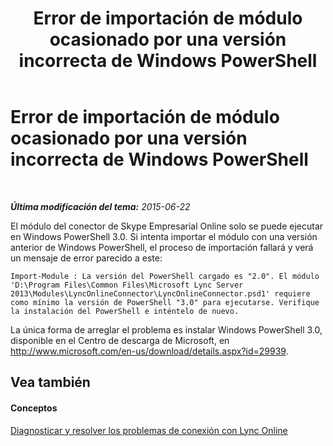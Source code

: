 ﻿---
title: Error de importación de módulo ocasionado por una versión incorrecta de Windows PowerShell
TOCTitle: Error de importación de módulo ocasionado por una versión incorrecta de Windows PowerShell
ms:assetid: 6c209f41-2b97-4dda-b0b7-e5b582d3e6b6
ms:mtpsurl: https://technet.microsoft.com/es-es/library/Dn362802(v=OCS.15)
ms:contentKeyID: 56271316
ms.date: 06/02/2017
mtps_version: v=OCS.15
ms.translationtype: HT
---

# Error de importación de módulo ocasionado por una versión incorrecta de Windows PowerShell

 

_**Última modificación del tema:** 2015-06-22_

El módulo del conector de Skype Empresarial Online solo se puede ejecutar en Windows PowerShell 3.0. Si intenta importar el módulo con una versión anterior de Windows PowerShell, el proceso de importación fallará y verá un mensaje de error parecido a este:

    Import-Module : La versión del PowerShell cargado es "2.0". El módulo 'D:\Program Files\Common Files\Microsoft Lync Server 2013\Modules\LyncOnlineConnector\LyncOnlineConnector.psd1' requiere como mínimo la versión de PowerShell "3.0" para ejecutarse. Verifique la instalación del PowerShell e inténtelo de nuevo.

La única forma de arreglar el problema es instalar Windows PowerShell 3.0, disponible en el Centro de descarga de Microsoft, en <http://www.microsoft.com/en-us/download/details.aspx?id=29939>.

## Vea también

#### Conceptos

[Diagnosticar y resolver los problemas de conexión con Lync Online](diagnosing-and-resolving-connection-problems-with-skype-for-business-online.md)


